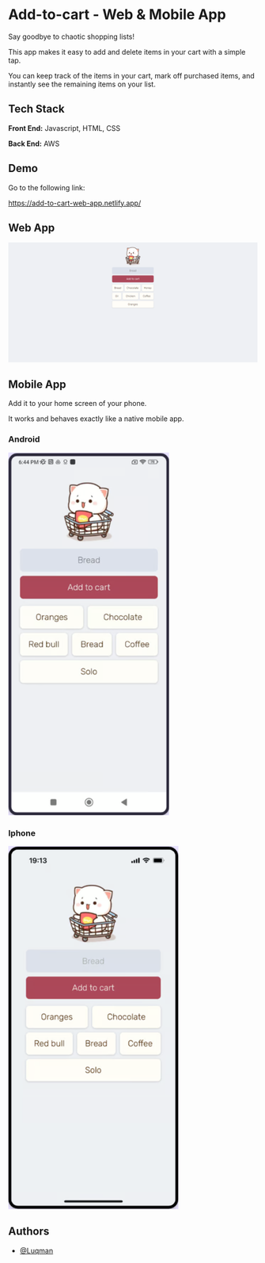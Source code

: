 # Add-to-cart - Web & Mobile App

Say goodbye to chaotic shopping lists!

This app makes it easy to add and delete items in your cart with a simple tap.

You can keep track of the items in your cart, mark off purchased items, and instantly see the remaining items on your list.

## Tech Stack

**Front End:** Javascript, HTML, CSS

**Back End:** AWS

## Demo

Go to the following link:

https://add-to-cart-web-app.netlify.app/

## Web App

![AddToCart](./screenshots/website.png?raw=true "add-to-cart")

## Mobile App

Add it to your home screen of your phone.

It works and behaves exactly like a native mobile app.

### Android

![Android](./screenshots/android.png?raw=true "android")

### Iphone

![Iphone](./screenshots/iphone.png?raw=true "iphone")

## Authors

- [@Luqman](https://github.com/luqxcz)
